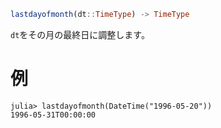 ```julia
lastdayofmonth(dt::TimeType) -> TimeType
```

`dt`をその月の最終日に調整します。

# 例

```jldoctest
julia> lastdayofmonth(DateTime("1996-05-20"))
1996-05-31T00:00:00
```
